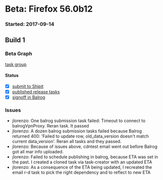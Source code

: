 # Beta: Firefox 56.0b12

### Started: 2017-09-14

## Build 1

### Beta Graph
[task group](https://tools.taskcluster.net/push-inspector/#/R0ES6YjPQt-rzimWCAHeRQ)


#### Status
- [x] [submit to Shipit](https://wiki.mozilla.org/Release:Release_Automation_on_Mercurial:Starting_a_Release#Submit_to_Ship_It)
- [x] [published release tasks](../how-tos/relpro.md#4-publish-release)
- [x] [signoff in Balrog](../how-tos/relpro.md#3-signoffs)

### Issues
- jlorenzo: One balrog submission task failed: Timeout to connect to balrogVpnProxy. Reran task. It passed
- jlorenzo: A dozen balrog submission tasks failed because Balrog returned 400: 'Failed to update row, old_data_version doesn't match current data_version'. Reran all tasks and they passed.
- jlorenzo: Because of issues above, cdntest email went out before Balrog got all mar info uploaded.
- jlorenzo: Failed to schedule publishing in balrog, because ETA was set in the past. I created a cloned task via task-creator with an updated ETA
- jlorenzo: As a consequence of the ETA being updated, I recreated the email r-d task to pick the right dependency and to reflect to new ETA


